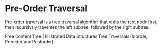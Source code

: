 # Pre-Order Traversal

Pre-order traversal is a tree traversal algorithm that visits the root node first, then recursively traverses the left subtree, followed by the right subtree.

<ResourceGroupTitle>Free Content</ResourceGroupTitle>
<BadgeLink colorScheme='red' badgeText='Watch' href='https://www.youtube.com/watch?v=S2W3SXGPVyU'>Tree | Illustrated Data Structures</BadgeLink>
<BadgeLink colorScheme='yellow' badgeText='Read' href='https://www.geeksforgeeks.org/tree-traversals-inorder-preorder-and-postorder/'>Tree Traversals (Inorder, Preorder and Postorder)</BadgeLink>
